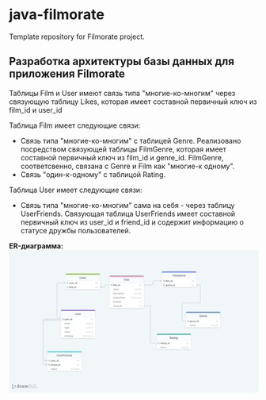 # java-filmorate
Template repository for Filmorate project.

## Разработка архитектуры базы данных для приложения Filmorate

Таблицы Film и User имеют связь типа "многие-ко-многим" через связующую таблицу Likes, которая имеет составной первичный ключ из film_id и user_id

Таблица Film имеет следующие связи: 
- Связь типа "многие-ко-многим" с таблицей Genre. Реализовано посредством связующей таблицы FilmGenre, которая имеет составной первичный ключ из film_id и genre_id.
FilmGenre, соответсвенно, связана с Genre и Film как "многие-к одному".
- Связь "один-к-одному" с таблицой Rating. 

Таблица User имеет следующие связи:
- Связь типа "многие-ко-многим" сама на себя - через таблицу UserFriends. Связующая таблица UserFriends имеет составной первичный ключ из user_id и friend_id и содержит информацию о статусе дружбы пользователей.

**ЕR-диаграмма:**
![ER-диаграмма](https://github.com/RomanZbruev/java-filmorate/blob/main/drawSQL-export-2022-07-24_13_08.png)



